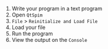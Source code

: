 1. Write your program in a text program
2. Open `QtSpim`
3. `File` > `Reinitialize and Load File`
4. Load your file
5. Run the program
6. View the output on the `Console`